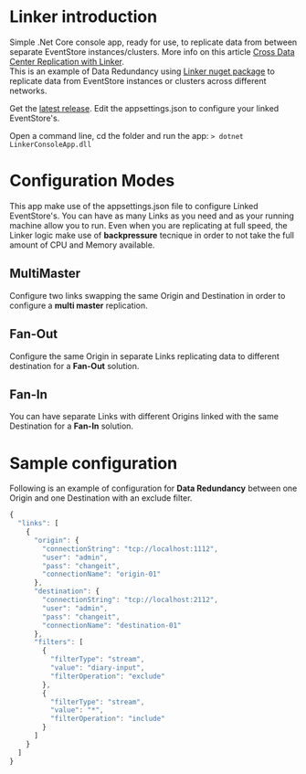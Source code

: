# Linker introduction
Simple .Net Core console app, ready for use, to replicate data from between separate EventStore instances/clusters. More info on this article [Cross Data Center Replication with Linker](http://www.dinuzzo.co.uk/2019/11/17/cross-data-center-replication-with-linker/).  
This is an example of Data Redundancy using [Linker nuget package](https://github.com/riccardone/EventStore.Tools.Linker) to replicate data from EventStore instances or clusters across different networks.   

Get the [latest release](https://github.com/riccardone/EventStore.Tools.LinkerConsoleApp/releases). Edit the appsettings.json to configure your linked EventStore's.  
  
Open a command line, cd the folder and run the app: 
```> dotnet LinkerConsoleApp.dll```
  
# Configuration Modes
This app make use of the appsettings.json file to configure Linked EventStore's. You can have as many Links as you need and as your running machine allow you to run. Even when you are replicating at full speed, the Linker logic make use of **backpressure** tecnique in order to not take the full amount of CPU and Memory available.  
## MultiMaster  
Configure two links swapping the same Origin and Destination in order to configure a **multi master** replication.  
## Fan-Out
Configure the same Origin in separate Links replicating data to different destination for a **Fan-Out** solution.  
## Fan-In
You can have separate Links with different Origins linked with the same Destination for a **Fan-In** solution.  

# Sample configuration  
Following is an example of configuration for **Data Redundancy** between one Origin and one Destination with an exclude filter.

```javascript
{
  "links": [
    {
      "origin": {
        "connectionString": "tcp://localhost:1112",
        "user": "admin",
        "pass": "changeit",
        "connectionName": "origin-01"
      },
      "destination": {
        "connectionString": "tcp://localhost:2112",
        "user": "admin",
        "pass": "changeit",
        "connectionName": "destination-01"
      },
      "filters": [
        {
          "filterType": "stream",
          "value": "diary-input",
          "filterOperation": "exclude"
        },
        {
          "filterType": "stream",
          "value": "*",
          "filterOperation": "include"
        }
      ]
    }
  ]
}
```
